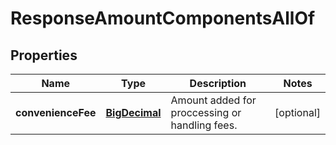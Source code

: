 

# ResponseAmountComponentsAllOf

## Properties

Name | Type | Description | Notes
------------ | ------------- | ------------- | -------------
**convenienceFee** | [**BigDecimal**](BigDecimal.md) | Amount added for proccessing or handling fees. |  [optional]



